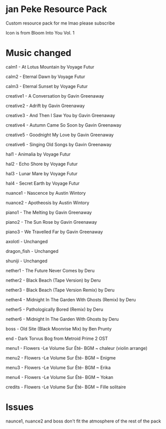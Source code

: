 # jan Peke Resource Pack
 Custom resource pack for me lmao please subscribe
 
 Icon is from Bloom Into You Vol. 1

# Music changed
 calm1 - At Lotus Mountain by Voyage Futur
 
 calm2 - Eternal Dawn by Voyage Futur
 
 calm3 - Eternal Sunset by Voyage Futur
 
 creative1 - A Conversation by Gavin Greenaway
 
 creative2 - Adrift by Gavin Greenaway
 
 creative3 - And Then I Saw You by Gavin Greenaway
 
 creative4 - Autumn Came So Soon by Gavin Greenaway
 
 creative5 - Goodnight My Love by Gavin Greenaway
 
 creative6 - Singing Old Songs by Gavin Greenaway
 
 hal1 - Animalia by Voyage Futur
 
 hal2 - Echo Shore by Voyage Futur
 
 hal3 - Lunar Mare by Voyage Futur
 
 hal4 - Secret Earth by Voyage Futur
 
 nuance1 - Nascence by Austin Wintory
 
 nuance2 - Apotheosis by Austin Wintory
 
 piano1 - The Melting by Gavin Greenaway
 
 piano2 - The Sun Rose by Gavin Greenaway
 
 piano3 - We Travelled Far by Gavin Greenaway
 
 

 axolotl - Unchanged
 
 dragon_fish - Unchanged
 
 shuniji - Unchanged
 
 

 nether1 - The Future Never Comes by Deru
 
 nether2 - Black Beach (Tape Version) by Deru
 
 nether3 - Black Beach (Tape Version Remix) by Deru
 
 nether4 - Midnight In The Garden With Ghosts (Remix) by Deru
 
 nether5 - Pathologically Bored (Remix) by Deru
 
 nether6 - Midnight In The Garden With Ghosts by Deru
 
 

 boss - Old Site (Black Moonrise Mix) by Ben Prunty
 
 end - Dark Torvus Bog from Metroid Prime 2 OST



 menu1 - Flowers -Le Volume Sur Été- BGM ~ chaleur (violin arrange)
 
 menu2 - Flowers -Le Volume Sur Été- BGM ~ Enigme
 
 menu3 - Flowers -Le Volume Sur Été- BGM ~ Erika
 
 menu4 - Flowers -Le Volume Sur Été- BGM ~ Yokan
 
 credits - Flowers -Le Volume Sur Été- BGM ~ Fille solitaire

# Issues
 naunce1, nuance2 and boss don't fit the atmosphere of the rest of the pack